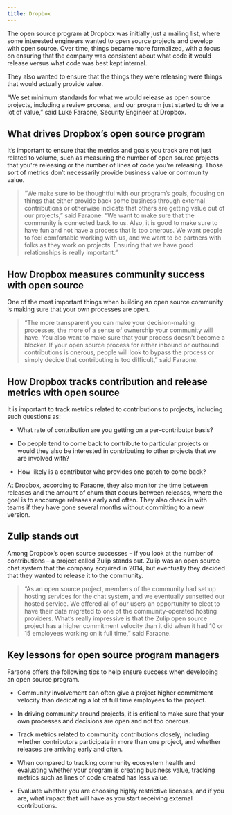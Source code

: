 ```yaml
---
title: Dropbox
---
```


The open source program at Dropbox was initially just a mailing list, where some interested engineers wanted to open source projects and develop with open source. Over time, things became more formalized, with a focus on ensuring that the company was consistent about what code it would release versus what code was best kept internal.

They also wanted to ensure that the things they were releasing were things that would actually provide value.

“We set minimum standards for what we would release as open source projects, including a review process, and our program just started to drive a lot of value,” said Luke Faraone, Security Engineer at Dropbox.

## What drives Dropbox’s open source program

It’s important to ensure that the metrics and goals you track are not just related to volume, such as measuring the number of open source projects that you're releasing or the number of lines of code you're releasing. Those sort of metrics don’t necessarily provide business value or community value.

> “We make sure to be thoughtful with our program’s goals, focusing on things that either provide back some business through external contributions or otherwise indicate that others are getting value out of our projects,” said Faraone. “We want to make sure that the community is connected back to us. Also, it is good to make sure to have fun and not have a process that is too onerous. We want people to feel comfortable working with us, and we want to be partners with folks as they work on projects. Ensuring that we have good relationships is really important.”

## How Dropbox measures community success with open source

One of the most important things when building an open source community is making sure that your own processes are open.

> “The more transparent you can make your decision-making processes, the more of a sense of ownership your community will have. You also want to make sure that your process doesn’t become a blocker. If your open source process for either inbound or outbound contributions is onerous, people will look to bypass the process or simply decide that contributing is too difficult,” said Faraone.

## How Dropbox tracks contribution and release metrics with open source

It is important to track metrics related to contributions to projects, including such questions as:

* What rate of contribution are you getting on a per-contributor basis?

* Do people tend to come back to contribute to particular projects or would they also be interested in contributing to other projects that we are involved with?

* How likely is a contributor who provides one patch to come back?

At Dropbox, according to Faraone, they also monitor the time between releases and the amount of churn that occurs between releases, where the goal is to encourage releases early and often. They also check in with teams if they have gone several months without committing to a new version.

## Zulip stands out

Among Dropbox’s open source successes – if you look at the number of contributions – a project called Zulip stands out. Zulip was an open source chat system that the company acquired in 2014, but eventually they decided that they wanted to release it to the community.

> “As an open source project, members of the community had set up hosting services for the chat system, and we eventually sunsetted our hosted service. We offered all of our users an opportunity to elect to have their data migrated to one of the community-operated hosting providers. What’s really impressive is that the Zulip open source project has a higher commitment velocity than it did when it had 10 or 15 employees working on it full time,” said Faraone.

## Key lessons for open source program managers

Faraone offers the following tips to help ensure success when developing an open source program.

* Community involvement can often give a project higher commitment velocity than dedicating a lot of full time employees to the project.

* In driving community around projects, it is critical to make sure that your own processes and decisions are open and not too onerous.

* Track metrics related to community contributions closely, including whether contributors participate in more than one project, and whether releases are arriving early and often.

* When compared to tracking community ecosystem health and evaluating whether your program is creating business value, tracking metrics such as lines of code created has less value.

* Evaluate whether you are choosing highly restrictive licenses, and if you are, what impact that will have as you start receiving external contributions.
